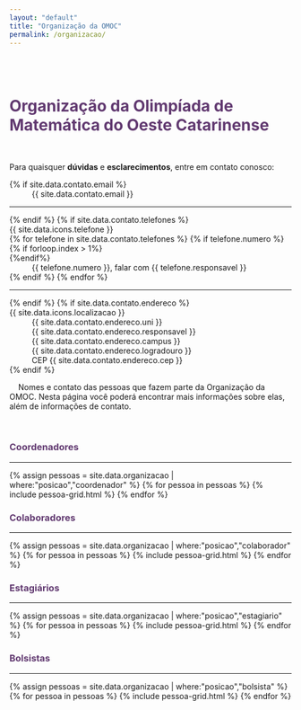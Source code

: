 ```yaml
---
layout: "default"
title: "Organização da OMOC"
permalink: /organizacao/
---
```

<div class="container-xxl"  data-bs-smooth-scroll="true" >
    <br><br>
    <h1 class="text-center" style="color:#613970"><strong>Organização da Olimpíada de Matemática do Oeste Catarinense</strong></h1> <br>
    <div class="container col-10 col-sm-6 text-center">
        <p>
        Para quaisquer <strong>dúvidas</strong> e <strong>esclarecimentos</strong>, entre em contato conosco:
        </p>
        <dl class="row text-left">
        {% if site.data.contato.email %}
        <dt class="col-sm-1"><i class="fa-solid fa-envelope"></i> </dt>
            <dd class="col-sm-8">
            {{ site.data.contato.email }}
            </dd>
            <hr/>
        {% endif %}
        {% if site.data.contato.telefones %}
        <dt class="col-sm-1">{{ site.data.icons.telefone }} </dt>
        {% for telefone in site.data.contato.telefones %}
            {% if telefone.numero %}
            {% if forloop.index > 1%} <dt class="col-sm-1"></dt> {%endif%}
            <dd class="col-sm-8">
            {{ telefone.numero }}, falar com {{ telefone.responsavel }}
            </dd>
            {% endif %}
        {% endfor %}
        <hr/>
        {% endif %}
        {% if site.data.contato.endereco %}
        <dt class="col-sm-1">{{ site.data.icons.localizacao }} </dt>
            <dd class="col-sm-8">
                {{ site.data.contato.endereco.uni }}<br>
                {{ site.data.contato.endereco.responsavel }}<br>
                {{ site.data.contato.endereco.campus }}<br>
                {{ site.data.contato.endereco.logradouro }}<br>
                CEP {{ site.data.contato.endereco.cep }}<br>
            </dd>
        {% endif %}
        </dl> 
    </div>
    <div>
        <p >
        &nbsp;&nbsp;&nbsp;&nbsp;Nomes e contato das pessoas que fazem parte da Organização da OMOC. Nesta página você poderá encontrar mais informações
        sobre elas, além de informações de contato.
        </p>
    </div>
        <br>
    <h3 style="color:#613970">Coordenadores</h3>
    <hr>
    {% assign pessoas = site.data.organizacao | where:"posicao","coordenador" %}
    {% for pessoa in pessoas %}
        {% include pessoa-grid.html %}
    {% endfor %}
    <h3 style="color:#613970">Colaboradores</h3>
    <hr>
    {% assign pessoas = site.data.organizacao | where:"posicao","colaborador" %}
    {% for pessoa in pessoas %}
        {% include pessoa-grid.html %}
    {% endfor %}
    <h3 style="color:#613970">Estagiários</h3>
    <hr>
    {% assign pessoas = site.data.organizacao | where:"posicao","estagiario" %}
    {% for pessoa in pessoas %}
        {% include pessoa-grid.html %}
    {% endfor %}
    <h3 style="color:#613970">Bolsistas</h3>
    <hr>
    {% assign pessoas = site.data.organizacao | where:"posicao","bolsista" %}
    {% for pessoa in pessoas %}
        {% include pessoa-grid.html %}
    {% endfor %}
</div>
